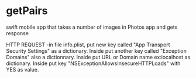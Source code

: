 # getPairs
swift mobile app that takes a number of images in Photos app and gets response

HTTP REQUEST
-in file info.plist, put new key called "App Transport Security Settings" as a dictionary. Inside put another key called "Exception Domains" also a dictionnary. Inside put URL or Domain name ex:localhost as dictionary. Inside put key "NSExceptionAllowsInsecureHTTPLoads" with YES as value.



